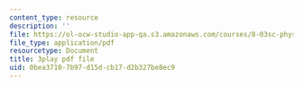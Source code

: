```yaml
---
content_type: resource
description: ''
file: https://ol-ocw-studio-app-qa.s3.amazonaws.com/courses/8-03sc-physics-iii-vibrations-and-waves-fall-2016/0bea37107b97d15dcb17d2b327be8ec9_J1uHGy1tRmM.pdf
file_type: application/pdf
resourcetype: Document
title: 3play pdf file
uid: 0bea3710-7b97-d15d-cb17-d2b327be8ec9
---
```

